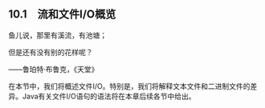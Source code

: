    

## 10.1　流和文件I/O概览

鱼儿说，那里有溪流，有池塘；

但是还有没有别的花样呢？

——鲁珀特·布鲁克，《天堂》

在本节中，我们将概述文件I/O。特别是，我们将解释文本文件和二进制文件的差异。Java有关文件I/O语句的语法将在本章后续各节中给出。
